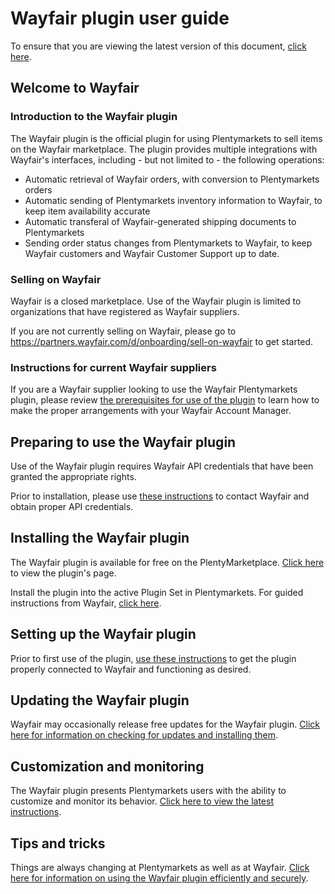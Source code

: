# Wayfair plugin user guide
<div class="container-toc"></div>

To ensure that you are viewing the latest version of this document, [click here](https://github.com/wayfair-contribs/plentymarkets-plugin/blob/main/meta/documents/user_guide_en.md).


## Welcome to Wayfair

### Introduction to the Wayfair plugin
The Wayfair plugin is the official plugin for using Plentymarkets to sell items on the Wayfair marketplace.
The plugin provides multiple integrations with Wayfair's interfaces, including - but not limited to - the following operations:
* Automatic retrieval of Wayfair orders, with conversion to Plentymarkets orders
* Automatic sending of Plentymarkets inventory information to Wayfair, to keep item availability accurate
* Automatic transferal of Wayfair-generated shipping documents to Plentymarkets
* Sending order status changes from Plentymarkets to Wayfair, to keep Wayfair customers and Wayfair Customer Support up to date.

### Selling on Wayfair
Wayfair is a closed marketplace. Use of the Wayfair plugin is limited to organizations that have registered as Wayfair suppliers.

If you are not currently selling on Wayfair, please go to https://partners.wayfair.com/d/onboarding/sell-on-wayfair to get started.

### Instructions for current Wayfair suppliers
If you are a Wayfair supplier looking to use the Wayfair Plentymarkets plugin, please review [the prerequisites for use of the plugin](#preparing-to-use-the-wayfair-plugin) to learn how to make the proper arrangements with your Wayfair Account Manager.

## Preparing to use the Wayfair plugin
Use of the Wayfair plugin requires Wayfair API credentials that have been granted the appropriate rights.

Prior to installation, please use [these instructions](https://github.com/wayfair-contribs/plentymarkets-plugin/blob/main/meta/documents/user_guide/en/obtaining_credentials.md) to contact Wayfair and obtain proper API credentials.

## Installing the Wayfair plugin
The Wayfair plugin is available for free on the PlentyMarketplace. [Click here](https://marketplace.plentymarkets.com/en/plugins/integration/wayfair_6273) to view the plugin's page.

Install the plugin into the active Plugin Set in Plentymarkets. For guided instructions from Wayfair, [click here](https://github.com/wayfair-contribs/plentymarkets-plugin/blob/main/meta/documents/user_guide/en/plugin_installation.md).


## Setting up the Wayfair plugin
Prior to first use of the plugin, [use these instructions](https://github.com/wayfair-contribs/plentymarkets-plugin/blob/main/meta/documents/user_guide/en/initial_setup.md) to get the plugin properly connected to Wayfair and functioning as desired.

## Updating the Wayfair plugin
Wayfair may occasionally release free updates for the Wayfair plugin. [Click here for information on checking for updates and installing them](https://github.com/wayfair-contribs/plentymarkets-plugin/blob/main/meta/documents/user_guide/en/updating.md).

## Customization and monitoring
The Wayfair plugin presents Plentymarkets users with the ability to customize and monitor its behavior.
[Click here to view the latest instructions](https://github.com/wayfair-contribs/plentymarkets-plugin/blob/main/meta/documents/user_guide/en/settings_guide.md).

## Tips and tricks
Things are always changing at Plentymarkets as well as at Wayfair. [Click here for information on using the Wayfair plugin efficiently and securely](https://github.com/wayfair-contribs/plentymarkets-plugin/blob/main/meta/documents/user_guide/en/tips_and_tricks.md).
